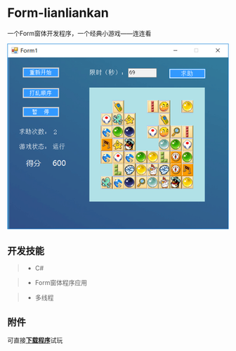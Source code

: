 Form-lianliankan
===

一个Form窗体开发程序，一个经典小游戏——连连看

![运行截图](./show/lianliankan.png)


开发技能
------
>* C#

>* Form窗体程序应用

>* 多线程


附件
-----

可直接[**下载程序**](https://coding.net/api/share/download/bb77ac63-490c-4e0f-a643-be9b260c8b62)试玩



